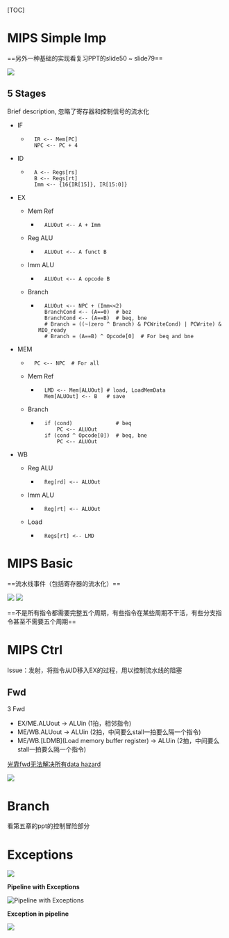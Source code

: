 [TOC]

# MIPS Simple Imp

==另外一种基础的实现看复习PPT的slide50 \~ slide79==



![](assets/MIPS_Simple_DP.png)

## 5 Stages

Brief description, 忽略了寄存器和控制信号的流水化

* IF

    * ```assembly
        IR <-- Mem[PC]
        NPC <-- PC + 4
        ```

* ID

    * ```assembly
        A <-- Regs[rs]
        B <-- Regs[rt]
        Imm <-- {16{IR[15]}, IR[15:0]}
        ```

* EX

    * Mem Ref

        * ```assembly
            ALUOut <-- A + Imm
            ```

    * Reg ALU

        * ```assembly
            ALUOut <-- A funct B
            ```

    * Imm ALU

        * ```assembly
            ALUOut <-- A opcode B
            ```

    * Branch

        * ```assembly
            ALUOut <-- NPC + (Imm<<2)
            BranchCond <-- (A==0)  # bez
            BranchCond <-- (A==B)  # beq, bne
            # Branch = ((~(zero ^ Branch) & PCWriteCond) | PCWrite) & MIO_ready
            # Branch = (A==B) ^ Opcode[0]  # For beq and bne
            ```

* MEM

    * ```assembly
        PC <-- NPC  # For all
        ```

    * Mem Ref

        * ```assembly
            LMD <-- Mem[ALUOut] # load, LoadMemData
            Mem[ALUOut] <-- B	# save
            ```

    * Branch

        * ```assembly
            if (cond)              # beq
                PC <-- ALUOut
            if (cond ^ Opcode[0])  # beq, bne
                PC <-- ALUOut
            ```

* WB

    * Reg ALU

        * ```assembly
            Reg[rd] <-- ALUOut
            ```

    * Imm ALU

        * ```assembly
            Reg[rt] <-- ALUOut
            ```

    * Load

        * ```assembly
            Regs[rt] <-- LMD
            ```



# MIPS Basic

==流水线事件（包括寄存器的流水化）==

![](assets/image-20201111102652119.png)
![](assets/image-20201111102700055.png)

==不是所有指令都需要完整五个周期，有些指令在某些周期不干活，有些分支指令甚至不需要五个周期==



# MIPS Ctrl

Issue：发射，将指令从ID移入EX的过程，用以控制流水线的阻塞

## Fwd

3 Fwd

* EX/ME.ALUout -> ALUin (1拍，相邻指令)
* ME/WB.ALUout -> ALUin (2拍，中间要么stall一拍要么隔一个指令)
* ME/WB.[LDMB](Load memory buffer register) -> ALUin (2拍，中间要么stall一拍要么隔一个指令)

<u>光靠fwd无法解决所有data hazard</u>

![](assets/image-20210116153444616.png)



# Branch

看第五章的ppt的控制冒险部分

# Exceptions

![](assets/image-20210116155543833.png)

**Pipeline with Exceptions**

![Pipeline with Exceptions](assets/image-20210116155741504.png)

**Exception in pipeline**

![](assets/image-20210116160002678.png)